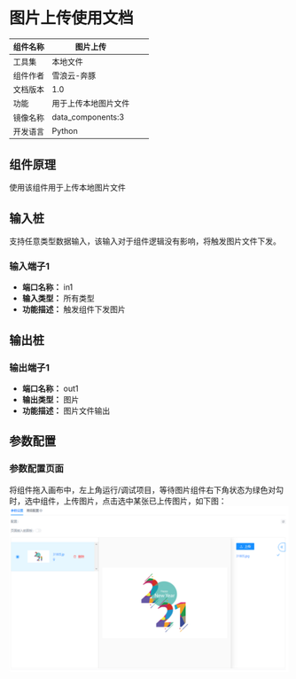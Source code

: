 # 图片上传使用文档
| 组件名称 | 图片上传 |  |  |
| --- | --- | --- | --- |
| 工具集 | 本地文件 |  |  |
| 组件作者 | 雪浪云-奔豚 |  |  |
| 文档版本 | 1.0 |  |  |
| 功能 | 用于上传本地图片文件 |  |  |
| 镜像名称 | data_components:3 |  |  |
| 开发语言 | Python |  |  |

## 组件原理
使用该组件用于上传本地图片文件

## 输入桩
支持任意类型数据输入，该输入对于组件逻辑没有影响，将触发图片文件下发。

### 输入端子1

- **端口名称：** in1
- **输入类型：** 所有类型
- **功能描述：** 触发组件下发图片

## 输出桩

### 输出端子1

- **端口名称：** out1
- **输出类型：** 图片
- **功能描述：** 图片文件输出

## 参数配置
### 参数配置页面
将组件拖入画布中，左上角运行/调试项目，等待图片组件右下角状态为绿色对勾时，选中组件，上传图片，点击选中某张已上传图片，如下图：
![](./img/%E5%9B%BE%E7%89%87%E4%B8%8A%E4%BC%A0.png)
